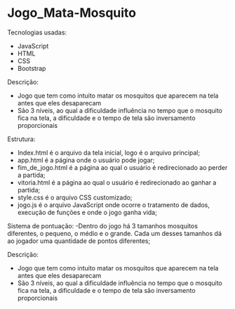 # Jogo_Mata-Mosquito

Tecnologias usadas:
  - JavaScript
  - HTML
  - CSS
  - Bootstrap
  
Descrição:
  - Jogo que tem como intuito matar os mosquitos que aparecem na tela antes que eles desaparecam
  - São 3 níveis, ao qual a dificuldade influência no tempo que o mosquito fica na tela, a dificuldade e o tempo de tela são inversamento proporcionais


Estrutura:
  - Index.html é o arquivo da tela inicial, logo é o arquivo principal;
  - app.html é a página onde o usuário pode jogar;
  - fim_de_jogo.html é a página ao qual o usuário é redirecionado ao perder a partida;
  - vitoria.html é a página ao qual o usuário é redirecionado ao ganhar a partida;
  - style.css é o arquivo CSS customizado;
  - jogo.js é o arquivo JavaScript onde ocorre o tratamento de dados, execução de funções e onde o jogo ganha vida;
  
  
Sistema de pontuação:
    -Dentro do jogo há 3 tamanhos mosquitos diferentes, o pequeno, o médio e o grande. Cada um desses tamanhos dá ao jogador uma quantidade de pontos diferentes;
    
Descrição:
  - Jogo que tem como intuito matar os mosquitos que aparecem na tela antes que eles desaparecam
  - São 3 níveis, ao qual a dificuldade influência no tempo que o mosquito fica na tela, a dificuldade e o tempo de tela são inversamento proporcionais
      
